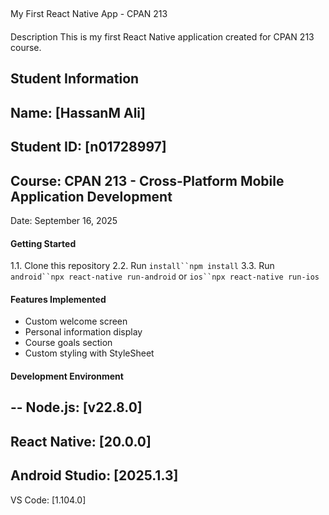 ##
My First React Native App - CPAN 213
####
Description
This is my first React Native application created for CPAN 213 course.
####
Student Information
--
Name: [HassanM Ali]
--
Student ID: [n01728997]
--
Course: CPAN 213 - Cross-Platform Mobile Application Development
--
Date: September 16, 2025

#### Getting Started
1.1.
Clone this repository
2.2.
Run `install``npm install`
3.3.
Run `android``npx react-native run-android` or `ios``npx react-native run-ios`

#### Features Implemented
- Custom welcome screen
- Personal information display
- Course goals section
- Custom styling with StyleSheet


#### Development Environment
--
Node.js: [v22.8.0]
--
React Native: [20.0.0]
--
Android Studio: [2025.1.3]
--
VS Code: [1.104.0]